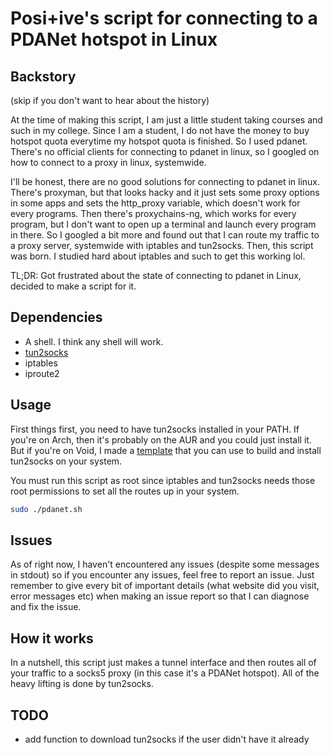 # Posi+ive's script for connecting to a PDANet hotspot in Linux

## Backstory

(skip if you don't want to hear about the history)

At the time of making this script, I am just a little student taking courses and such in my college. Since I am a student, I do not have the money to buy hotspot quota everytime my hotspot quota is finished. So I used pdanet. There's no official clients for connecting to pdanet in linux, so I googled on how to connect to a proxy in linux, systemwide.

I'll be honest, there are no good solutions for connecting to pdanet in linux. There's proxyman, but that looks hacky and it just sets some proxy options in some apps and sets the http_proxy variable, which doesn't work for every programs. Then there's proxychains-ng, which works for every program, but I don't want to open up a terminal and launch every program in there. So I googled a bit more and found out that I can route my traffic to a proxy server, systemwide with iptables and tun2socks. Then, this script was born. I studied hard about iptables and such to get this working lol.

TL;DR: Got frustrated about the state of connecting to pdanet in Linux, decided to make a script for it.

## Dependencies

- A shell. I think any shell will work.
- [tun2socks](https://github.com/xjasonlyu/tun2socks)
- iptables
- iproute2

## Usage

First things first, you need to have tun2socks installed in your PATH. If you're on Arch, then it's probably on the AUR and you could just install it. But if you're on Void, I made a [template](https://github.com/Positive205/void-more-packages/blob/main/templates/tun2socks/template) that you can use to build and install tun2socks on your system.

You must run this script as root since iptables and tun2socks needs those root permissions to set all the routes up in your system.

```bash
sudo ./pdanet.sh
```

## Issues

As of right now, I haven't encountered any issues (despite some messages in stdout) so if you encounter any issues, feel free to report an issue. Just remember to give every bit of important details (what website did you visit, error messages etc) when making an issue report so that I can diagnose and fix the issue.

## How it works

In a nutshell, this script just makes a tunnel interface and then routes all of your traffic to a socks5 proxy (in this case it's a PDANet hotspot). All of the heavy lifting is done by tun2socks.

## TODO

- add function to download tun2socks if the user didn't have it already
